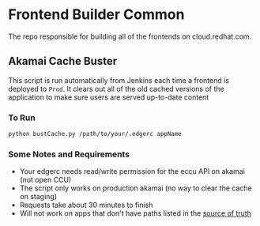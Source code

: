 
# Frontend Builder Common

The repo responsible for building all of the frontends on cloud.redhat.com.

## Akamai Cache Buster

This script is run automatically from Jenkins each time a frontend is deployed
to `Prod`. It clears out all of the old cached versions of the application to make
sure users are served up-to-date content

### To Run

```bash
python bustCache.py /path/to/your/.edgerc appName
```

### Some Notes and Requirements

* Your edgerc needs read/write permission for the eccu API on akamai (not open CCU)
* The script only works on production akamai (no way to clear the cache on staging)
* Requests take about 30 minutes to finish
* Will not work on apps that don't have paths listed in the [source of truth](https://github.com/RedHatInsights/cloud-services-config/blob/ci-beta/main.yml)
